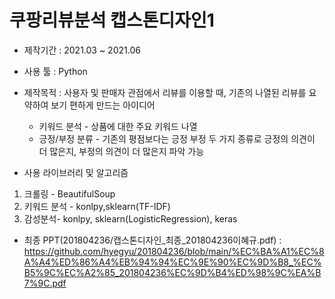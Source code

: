 # 쿠팡리뷰분석 캡스톤디자인1

- 제작기간 : 2021.03 ~ 2021.06
- 사용 툴 : Python
- 제작목적 : 사용자 및 판매자 관점에서 리뷰를 이용할 때, 기존의 나열된 리뷰를 요약하여 보기 편하게 만드는 아이디어
  * 키워드 분석 - 상품에 대한 주요 키워드 나열 
  * 긍정/부정 분류 - 기존의 평점보다는 긍정 부정 두 가지 종류로 긍정의 의견이 더 많은지, 부정의 의견이 더 많은지 파악 가능

- 사용 라이브러리 및 알고리즘 
1. 크롤링 - BeautifulSoup
2. 키워드 분석 - konlpy,sklearn(TF-IDF)
3. 감성분석- konlpy, sklearn(LogisticRegression), keras

- 최종 PPT(201804236/캡스톤디자인_최종_201804236이혜규.pdf)
: https://github.com/hyegyu/201804236/blob/main/%EC%BA%A1%EC%8A%A4%ED%86%A4%EB%94%94%EC%9E%90%EC%9D%B8_%EC%B5%9C%EC%A2%85_201804236%EC%9D%B4%ED%98%9C%EA%B7%9C.pdf
